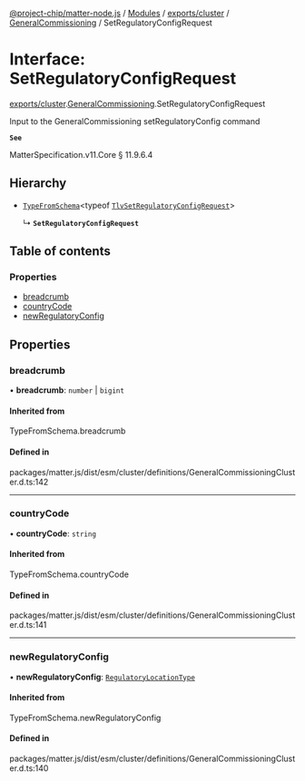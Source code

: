 [@project-chip/matter-node.js](../README.md) / [Modules](../modules.md) / [exports/cluster](../modules/exports_cluster.md) / [GeneralCommissioning](../modules/exports_cluster.GeneralCommissioning.md) / SetRegulatoryConfigRequest

# Interface: SetRegulatoryConfigRequest

[exports/cluster](../modules/exports_cluster.md).[GeneralCommissioning](../modules/exports_cluster.GeneralCommissioning.md).SetRegulatoryConfigRequest

Input to the GeneralCommissioning setRegulatoryConfig command

**`See`**

MatterSpecification.v11.Core § 11.9.6.4

## Hierarchy

- [`TypeFromSchema`](../modules/exports_tlv.md#typefromschema)\<typeof [`TlvSetRegulatoryConfigRequest`](../modules/exports_cluster.GeneralCommissioning.md#tlvsetregulatoryconfigrequest)\>

  ↳ **`SetRegulatoryConfigRequest`**

## Table of contents

### Properties

- [breadcrumb](exports_cluster.GeneralCommissioning.SetRegulatoryConfigRequest.md#breadcrumb)
- [countryCode](exports_cluster.GeneralCommissioning.SetRegulatoryConfigRequest.md#countrycode)
- [newRegulatoryConfig](exports_cluster.GeneralCommissioning.SetRegulatoryConfigRequest.md#newregulatoryconfig)

## Properties

### breadcrumb

• **breadcrumb**: `number` \| `bigint`

#### Inherited from

TypeFromSchema.breadcrumb

#### Defined in

packages/matter.js/dist/esm/cluster/definitions/GeneralCommissioningCluster.d.ts:142

___

### countryCode

• **countryCode**: `string`

#### Inherited from

TypeFromSchema.countryCode

#### Defined in

packages/matter.js/dist/esm/cluster/definitions/GeneralCommissioningCluster.d.ts:141

___

### newRegulatoryConfig

• **newRegulatoryConfig**: [`RegulatoryLocationType`](../enums/exports_cluster.GeneralCommissioning.RegulatoryLocationType.md)

#### Inherited from

TypeFromSchema.newRegulatoryConfig

#### Defined in

packages/matter.js/dist/esm/cluster/definitions/GeneralCommissioningCluster.d.ts:140
